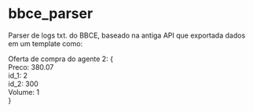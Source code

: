 # bbce_parser

Parser de logs txt. do BBCE, baseado na antiga API que exportada dados em um template como:

Oferta de compra do agente 2: { <br>
Preco: 380.07 <br>
id_1: 2 <br>
id_2: 300 <br>
Volume: 1 <br>
}
